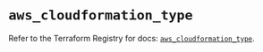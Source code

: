 # `aws_cloudformation_type`

Refer to the Terraform Registry for docs: [`aws_cloudformation_type`](https://registry.terraform.io/providers/hashicorp/aws/5.65.0/docs/resources/cloudformation_type).
